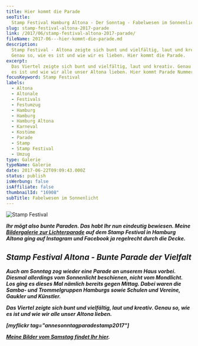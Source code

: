 ```yaml
---
title: Hier kommt die Parade
seoTitle:
  Stamp Festival Hamburg Altona - Der Sonntag - Fabelwesen im Sonnenlicht
slug: stamp-festival-altona-2017-parade
link: /2017/06/stamp-festival-altona-2017-parade/
fileName: 2017-06---hier-kommt-die-parade.md
description:
  Stamp Festival - Altona zeigte sich bunt und vielfältig, laut und kreativ.
  Genau so, wie es ist und wie wir es lieben. Hier kommt die Parade.
excerpt:
  Das Viertel zeigte sich bunt und vielfältig, laut und kreativ. Genau so, wie
  es ist und wie wir alle unser Altona lieben. Hier kommt Parade Nummer zwei.
focusKeyword: Stamp Festival
labels:
  - Altona
  - Altonale
  - Festivals
  - Festumzug
  - Hamburg
  - Hamburg
  - Hamburg Altona
  - Karneval
  - Kostüme
  - Parade
  - Stamp
  - Stamp Festival
  - Umzug
type: Galerie
typeName: Galerie
date: 2017-06-22T09:09:43.000Z
status: publish
isWerbung: false
isAffiliate: false
thumbnailId: "16908"
subTitle: Fabelwesen im Sonnenlicht
---
```


![Stamp Festival](http://cardamonchai.com/wp-content/uploads/2017/06/34620395124_e9c96586e7_z.jpg)

<strong><em>

Ihr mögt also bunte Paraden. Das habt Ihr nun eindeutig bewiesen. Meine
[Bildergalerie zur Lichterparade](/2017/06/weisse-parade-stamp-festival-altona/)
auf dem Stamp Festival in Hamburg Altona ging auf Instagram und Facebook ja
regelrecht durch die Decke.

## Stamp Festival Altona - Bunte Parade der Vielfalt

Auch am Sonntag zog wieder eine Parade an unserem Haus vorbei. Diesmal
allerdings vom Sonnenlicht beschienen, nicht vom Mondlicht. Los ging es dieses
Mal nämlich bereits gegen Mittag. Dabei waren die Samba- und Trommelgruppen
Hamburgs sowie Schulen und Vereine, Gaukler und Künstler.

Das Viertel zeigte sich bunt und vielfältig, laut und kreativ. Genau so, wie es
ist und wie wir alle unser Altona lieben.

[myflickr tag="annesonntagparadestamp2017"]

[Meine Bilder vom Samstag findet Ihr hier](/2017/06/weisse-parade-stamp-festival-altona/).

[](/2015/03/die-ultimative-vegane-festivalliste)

